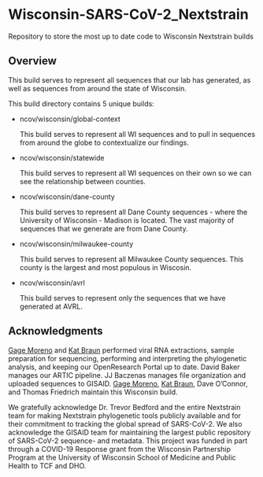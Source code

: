 # Wisconsin-SARS-CoV-2_Nextstrain
Repository to store the most up to date code to Wisconsin Nextstrain builds

## Overview 
This build serves to represent all sequences that our lab has generated, as well as sequences from around the state of Wisconsin. 

This build directory contains 5 unique builds:

* ncov/wisconsin/global-context
    
    This build serves to represent all WI sequences and to pull in sequences from around the globe to contextualize our findings. 
* ncov/wisconsin/statewide

    This build serves to represent all WI sequences on their own so we can see the relationship between counties.
* ncov/wisconsin/dane-county

    This build serves to represent all Dane County sequences - where the University of Wisconsin - Madison is located. The vast majority of sequences that we generate are from Dane County. 
* ncov/wisconsin/milwaukee-county

    This build serves to represent all Milwaukee County sequences. This county is the largest and most populous in Wiscosin. 
* ncov/wisconsin/avrl

    This build serves to represent only the sequences that we have generated at AVRL.




## Acknowledgments
[Gage Moreno](https://twitter.com/GageKMoreno) and [Kat Braun](https://twitter.com/KATarinambraun) performed viral RNA extractions, sample preparation for sequencing, performing and interpreting the phylogenetic analysis, and keeping our OpenResearch Portal up to date. David Baker manages our ARTIC pipeline. JJ Baczenas manages file organization and uploaded sequences to GISAID. [Gage Moreno](https://twitter.com/GageKMoreno), [Kat Braun](https://twitter.com/KATarinambraun), Dave O’Connor, and Thomas Friedrich maintain this Wisconsin build.

We gratefully acknowledge Dr. Trevor Bedford and the entire Nextstrain team for making Nextstrain phylogenetic tools publicly available and for their commitment to tracking the global spread of SARS-CoV-2. We also acknowledge the GISAID team for maintaining the largest public repository of SARS-CoV-2 sequence- and metadata. This project was funded in part through a COVID-19 Response grant from the Wisconsin Partnership Program at the University of Wisconsin School of Medicine and Public Health to TCF and DHO.
